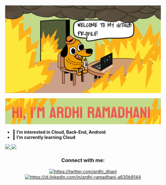 
![Github-Zenk41](https://github.com/Zenk41/Zenk41/blob/main/GITHUB%20TOP%20IMAGE%20PROFILE%20ARDHI%20RAMADHANI%20%40Zenk41.png)
  
![Github-Zenk41](https://github.com/Zenk41/Zenk41/blob/main/NAME%20IMAGE.png)
- 👀 **I’m interested in Cloud, Back-End, Android**
- 🌱 **I’m currently learning Cloud**

<a href="https://github.com/Zenk41">
  <img height="180em" src="https://github-readme-stats-eight-theta.vercel.app/api?username=Zenk41&show_icons=true&theme=algolia&include_all_commits=true&count_private=true"/>
  <img height="180em" src="https://github-readme-stats-eight-theta.vercel.app/api/top-langs/?username=Zenk41&layout=compact&langs_count=8&theme=algolia"/>
</a>

<h3 align="center">Connect with me:</h3>
<p align="center">
<a href="https://twitter.com/ardhi_dhani" target="blank"><img align="center" src="https://cdn.jsdelivr.net/npm/simple-icons@3.0.1/icons/twitter.svg" alt="https://twitter.com/ardhi_dhani" height="30" width="40" /></a>
<a href="https://www.linkedin.com/in/ardhi-ramadhani-a630b9144/" target="blank"><img align="center" src="https://cdn.jsdelivr.net/npm/simple-icons@3.0.1/icons/linkedin.svg" alt="https://id.linkedin.com/in/ardhi-ramadhani-a630b9144" height="30" width="40" /></a>
</p>

<!---
Zenk41/Zenk41 is a ✨ special ✨ repository because its `README.md` (this file) appears on your GitHub profile.
You can click the Preview link to take a look at your changes.
--->

